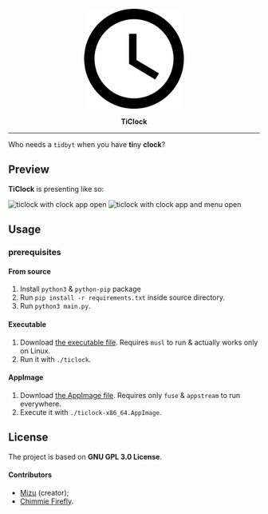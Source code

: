 <p align="center">
    <a href="https://xaviama.dank-me.me/pages/GamePlayer-8/ticlock">
        <img src="docs/clock.webp" width="200" alt="Logo.">
    </a>
</p>
<p align="center">
    <b>TiClock</b>
    <hr/>
</p>

Who needs a `tidbyt` when you have **ti**ny **clock**?

## Preview

**TiClock** is presenting like so:

![ticlock with clock app open](https://github.com/Rexxt/ticlock/blob/main/docs/clock.png?raw=true)
![ticlock with clock app and menu open](https://github.com/Rexxt/ticlock/blob/main/docs/clockwithmenu.png?raw=true)

## Usage

### prerequisites

#### From source
1. Install `python3` & `python-pip` package
2. Run `pip install -r requirements.txt` inside source directory.
3. Run `python3 main.py`.

#### Executable
1. Download [the executable file](https://xaviama.dank-me.me/pages/GamePlayer-8/ticlock/ticlock). Requires `musl` to run & actually works only on Linux.
2. Run it with `./ticlock`.

#### AppImage
1. Download [the AppImage file](https://xaviama.dank-me.me/pages/GamePlayer-8/ticlock/ticlock-x86_64.AppImage). Requires only `fuse` & `appstream` to run everywhere.
2. Execute it with `./ticlock-x86_64.AppImage`.

## License

The project is based on **GNU GPL 3.0 License**.

#### Contributors
 - [Mizu](https://github.com/Rexxt) (creator);
 - [Chimmie Firefly](https://forgejo.xaviama.dank-me.me/GamePlayer-8).
